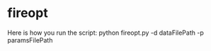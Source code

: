 fireopt
=======

Here is how you run the script:
python fireopt.py -d dataFilePath -p paramsFilePath
